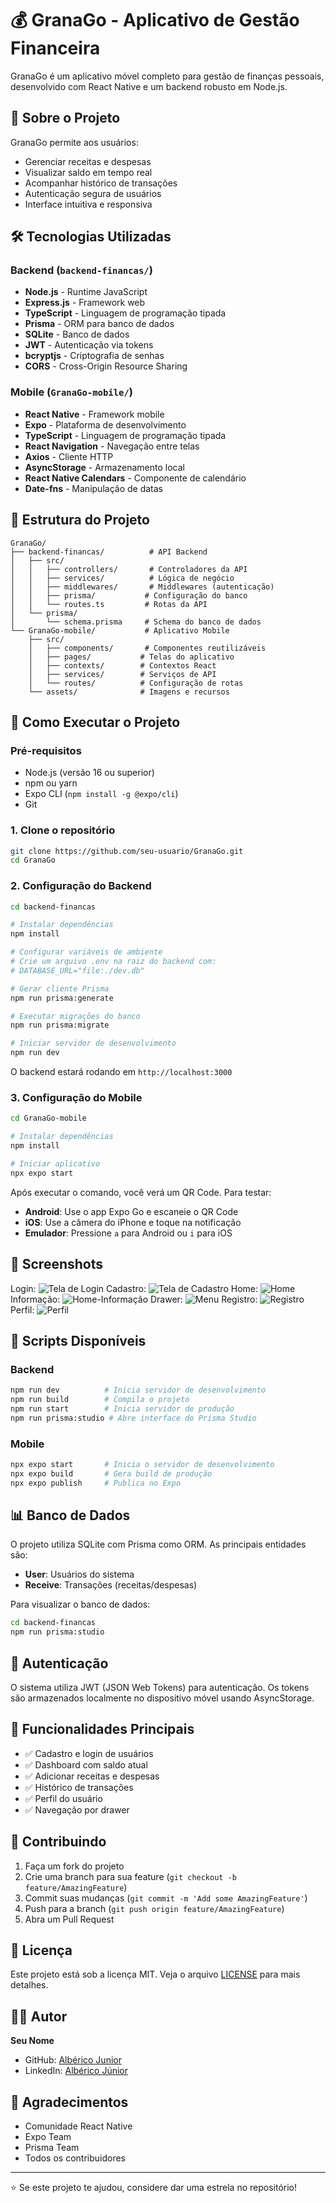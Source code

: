 # 💰 GranaGo - Aplicativo de Gestão Financeira

GranaGo é um aplicativo móvel completo para gestão de finanças pessoais, desenvolvido com React Native e um backend robusto em Node.js.

## 📱 Sobre o Projeto

GranaGo permite aos usuários:

- Gerenciar receitas e despesas
- Visualizar saldo em tempo real
- Acompanhar histórico de transações
- Autenticação segura de usuários
- Interface intuitiva e responsiva

## 🛠️ Tecnologias Utilizadas

### Backend (`backend-financas/`)

- **Node.js** - Runtime JavaScript
- **Express.js** - Framework web
- **TypeScript** - Linguagem de programação tipada
- **Prisma** - ORM para banco de dados
- **SQLite** - Banco de dados
- **JWT** - Autenticação via tokens
- **bcryptjs** - Criptografia de senhas
- **CORS** - Cross-Origin Resource Sharing

### Mobile (`GranaGo-mobile/`)

- **React Native** - Framework mobile
- **Expo** - Plataforma de desenvolvimento
- **TypeScript** - Linguagem de programação tipada
- **React Navigation** - Navegação entre telas
- **Axios** - Cliente HTTP
- **AsyncStorage** - Armazenamento local
- **React Native Calendars** - Componente de calendário
- **Date-fns** - Manipulação de datas

## 📁 Estrutura do Projeto

```
GranaGo/
├── backend-financas/          # API Backend
│   ├── src/
│   │   ├── controllers/       # Controladores da API
│   │   ├── services/          # Lógica de negócio
│   │   ├── middlewares/       # Middlewares (autenticação)
│   │   ├── prisma/           # Configuração do banco
│   │   └── routes.ts         # Rotas da API
│   └── prisma/
│       └── schema.prisma     # Schema do banco de dados
└── GranaGo-mobile/           # Aplicativo Mobile
    ├── src/
    │   ├── components/       # Componentes reutilizáveis
    │   ├── pages/           # Telas do aplicativo
    │   ├── contexts/        # Contextos React
    │   ├── services/        # Serviços de API
    │   └── routes/          # Configuração de rotas
    └── assets/              # Imagens e recursos
```

## 🚀 Como Executar o Projeto

### Pré-requisitos

- Node.js (versão 16 ou superior)
- npm ou yarn
- Expo CLI (`npm install -g @expo/cli`)
- Git

### 1. Clone o repositório

```bash
git clone https://github.com/seu-usuario/GranaGo.git
cd GranaGo
```

### 2. Configuração do Backend

```bash
cd backend-financas

# Instalar dependências
npm install

# Configurar variáveis de ambiente
# Crie um arquivo .env na raiz do backend com:
# DATABASE_URL="file:./dev.db"

# Gerar cliente Prisma
npm run prisma:generate

# Executar migrações do banco
npm run prisma:migrate

# Iniciar servidor de desenvolvimento
npm run dev
```

O backend estará rodando em `http://localhost:3000`

### 3. Configuração do Mobile

```bash
cd GranaGo-mobile

# Instalar dependências
npm install

# Iniciar aplicativo
npx expo start
```

Após executar o comando, você verá um QR Code. Para testar:

- **Android**: Use o app Expo Go e escaneie o QR Code
- **iOS**: Use a câmera do iPhone e toque na notificação
- **Emulador**: Pressione `a` para Android ou `i` para iOS

## 📸 Screenshots

Login:
![Tela de Login](mobile/src/assets/Screenshots/SignIn.png)
Cadastro:
![Tela de Cadastro](mobile/src/assets/Screenshots/SingUp.png)
Home:
![Home](mobile/src/assets/Screenshots/Home.png)
Informação:
![Home-Informação](mobile/src/assets/Screenshots/Home-Informacao.png)
Drawer:
![Menu](mobile/src/assets/Screenshots/Drawer.png)
Registro:
![Registro](mobile/src/assets/Screenshots/register.png)
Perfil:
![Perfil](mobile/src/assets/Screenshots/profile.png)


## 🔧 Scripts Disponíveis

### Backend

```bash
npm run dev          # Inicia servidor de desenvolvimento
npm run build        # Compila o projeto
npm run start        # Inicia servidor de produção
npm run prisma:studio # Abre interface do Prisma Studio
```

### Mobile

```bash
npx expo start       # Inicia o servidor de desenvolvimento
npx expo build       # Gera build de produção
npx expo publish     # Publica no Expo
```

## 📊 Banco de Dados

O projeto utiliza SQLite com Prisma como ORM. As principais entidades são:

- **User**: Usuários do sistema
- **Receive**: Transações (receitas/despesas)

Para visualizar o banco de dados:

```bash
cd backend-financas
npm run prisma:studio
```

## 🔐 Autenticação

O sistema utiliza JWT (JSON Web Tokens) para autenticação. Os tokens são armazenados localmente no dispositivo móvel usando AsyncStorage.

## 📱 Funcionalidades Principais

- ✅ Cadastro e login de usuários
- ✅ Dashboard com saldo atual
- ✅ Adicionar receitas e despesas
- ✅ Histórico de transações
- ✅ Perfil do usuário
- ✅ Navegação por drawer

## 🤝 Contribuindo

1. Faça um fork do projeto
2. Crie uma branch para sua feature (`git checkout -b feature/AmazingFeature`)
3. Commit suas mudanças (`git commit -m 'Add some AmazingFeature'`)
4. Push para a branch (`git push origin feature/AmazingFeature`)
5. Abra um Pull Request

## 📄 Licença

Este projeto está sob a licença MIT. Veja o arquivo [LICENSE](LICENSE) para mais detalhes.

## 👨‍💻 Autor

**Seu Nome**

- GitHub: [Albérico Junior](https://github.com/AlbericoJr)
- LinkedIn: [Albérico Júnior](https://www.linkedin.com/in/alberico-junior/)

## 🙏 Agradecimentos

- Comunidade React Native
- Expo Team
- Prisma Team
- Todos os contribuidores

---

⭐ Se este projeto te ajudou, considere dar uma estrela no repositório!
